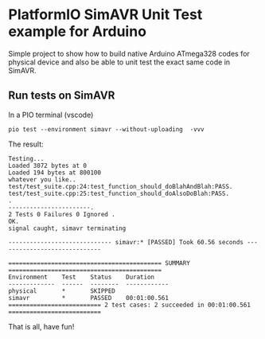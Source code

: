 # PlatformIO SimAVR Unit Test example for Arduino

Simple project to show how to build native Arduino ATmega328 codes for physical device and also be able to unit test the exact same code in SimAVR.


## Run tests on SimAVR

In a PIO terminal (vscode)

```shell
pio test --environment simavr --without-uploading  -vvv
```

The result:

```
Testing...
Loaded 3072 bytes at 0
Loaded 194 bytes at 800100
whatever you like..
test/test_suite.cpp:24:test_function_should_doBlahAndBlah:PASS.
test/test_suite.cpp:25:test_function_should_doAlsoDoBlah:PASS.
.
-----------------------.
2 Tests 0 Failures 0 Ignored .
OK.
signal caught, simavr terminating

----------------------------- simavr:* [PASSED] Took 60.56 seconds -----------------------------

=========================================== SUMMARY ===========================================
Environment    Test    Status    Duration
-------------  ------  --------  ------------
physical       *       SKIPPED
simavr         *       PASSED    00:01:00.561
========================== 2 test cases: 2 succeeded in 00:01:00.561 ==========================
```

That is all, have fun!